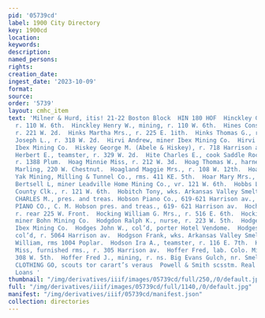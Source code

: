 ```yaml
---
pid: '05739cd'
label: 1900 City Directory
key: 1900cd
location: 
keywords: 
description: 
named_persons: 
rights: 
creation_date: 
ingest_date: '2023-10-09'
format: 
source: 
order: '5739'
layout: cmhc_item
text: 'Milner & Hurd, itis! 21-22 Boston Block  HIN 180 HOF  Hinckley George E., engineer,
  r. 110 W. 6th.  Hinckley Henry W., mining, r. 110 W. 6th.  Hines Constantine C.,
  r. 221 W. 2d.  Hinks Martha Mrs., r. 225 E. 1ith.  Hinks Thomas G., r. 225 E. 11th.  Hinton
  Joseph L., r. 318 W. 2d.  Hirvi Andrew, miner Ibex Mining Co.  Hirvi Jobn, miner
  Ibex Mining Co.  Hiskey George M. (Abele & Hiskey), r. 718 Harrison av.  Hitchcock
  Herbert E., teamster, r. 329 W. 2d.  Hite Charles E., cook Saddle Rock Restaurant,
  r. 1388 Plum.  Hoag Minnie Miss, r. 212 W. 3d.  Hoag Thomas W., harnessmkr. G. W.
  Marling, 220 W. Chestnut.  Hoagland Maggie Mrs., r. 108 W. 12th.  Hoar Henry, miner
  Yak Mining, Milling & Tunnel Co., rms. 411 KE. 5th.  Hoar Mary Mrs., r. 629 E. 6th.  Hobbs
  Bertsell L, miner Leadville Home Mining Co., vr. 121 W. 6th.  Hobbs Lutian Q., dep.
  County Clk., r. 121 W. 6th.  Hobitch Tony, wks. Arkansas Valley Smelter.  HOBSON
  CHARLES M., pres. and treas. Hobson Piano Co., 619-621 Harrison av., r. 311 W. 8th.  HOBSON
  PIANO CO., C. M. Hobson pres. and treas., 619- 621 Harrison av.  Hocheva Matt, lab.,
  r. rear 225 W. Front.  Hocking William G. Mrs., r. 516 E. 6th.  Hockinson Louis,
  miner Bohn Mining Co.  Hodgdon Ralph K., nurse, r. 223 W. 5th.  Hodge John, miner
  Ibex Mining Co.  Hodges John W., col’d, porter Hotel Vendome.  Hodges M. W. Mrs.,
  col’d, r. 5064 Harrison av.  Hodgson Frank, wks. Arkansas Valley Smelter.  Hodgson
  William, rms 1004 Poplar.  Hodson Ira A., teamster, r. 116 E. 7th.  Hoefer Mollie
  Miss, furnished rms., r. 305 Harrison av.  Hoffer Fred, lab. Colo. Mid. Ry., r.
  308 W. 5th.  Hoffer Fred J., mining, r. ns. Big Evans Gulch, nr. Smelter.  THE HAYDEN
  CLOTHING GO, scouts tor carart’s veraus  Powell & Smith scsstm. Real Estate, Insurance,
  Loans '
thumbnail: "/img/derivatives/iiif/images/05739cd/full/250,/0/default.jpg"
full: "/img/derivatives/iiif/images/05739cd/full/1140,/0/default.jpg"
manifest: "/img/derivatives/iiif/05739cd/manifest.json"
collection: directories
---
```

